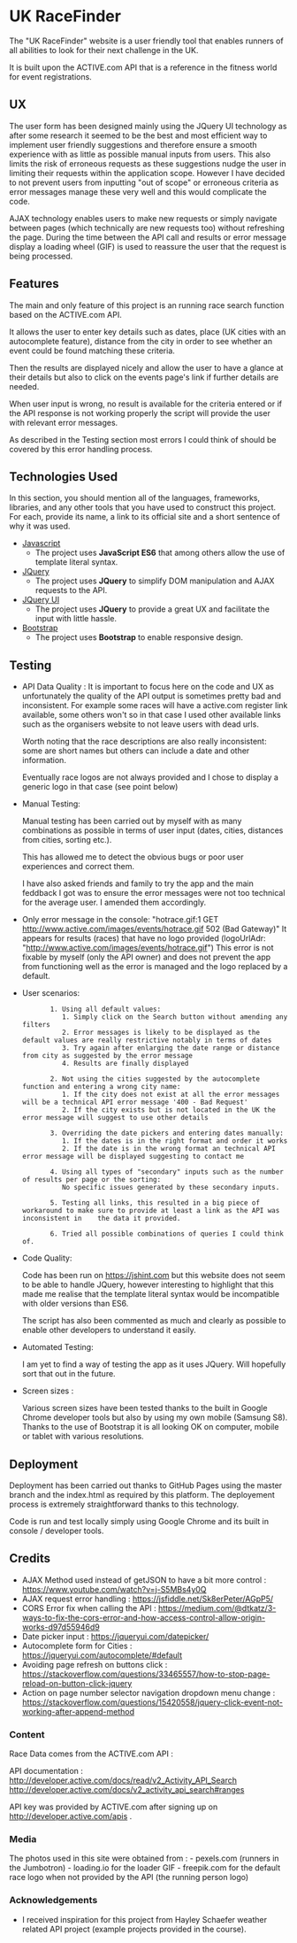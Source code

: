 # UK RaceFinder

The "UK RaceFinder" website is a user friendly tool that enables runners of all abilities to look for their next challenge in the UK.

It is built upon the ACTIVE.com API that is a reference in the fitness world for event registrations.

 
## UX
 
The user form has been designed mainly using the JQuery UI technology as after some research it seemed to be the best and most efficient way to implement user friendly suggestions and therefore ensure a smooth experience with as little as possible manual inputs from users. This also limits the risk of erroneous requests as these suggestions nudge the user in limiting their requests within the application scope. However I have decided to not prevent users from inputting "out of scope" or erroneous criteria as error messages manage these very well and this would complicate the code.

AJAX technology enables users to make new requests or simply navigate between pages (which technically are new requests too) without refreshing the page. During the time between the API call and results or error message display a loading wheel (GIF) is used to reassure the user that the request is being processed. 
 

## Features

The main and only feature of this project is an running race search function based on the ACTIVE.com API.

It allows the user to enter key details such as dates, place (UK cities with an autocomplete feature), distance from the city in order to see whether an event could be found matching these criteria.

Then the results are displayed nicely and allow the user to have a glance at their details but also to click on the events page's link if further details are needed.

When user input is wrong, no result is available for the criteria entered or if the API response is not working properly the script will provide the user with relevant error messages.

As described in the Testing section most errors I could think of should be covered by this error handling process.


## Technologies Used

In this section, you should mention all of the languages, frameworks, libraries, and any other tools that you have used to construct this project. For each, provide its name, a link to its official site and a short sentence of why it was used.


- [Javascript](https://jquery.com)
    - The project uses **JavaScript ES6** that among others allow the use of template literal syntax.
- [JQuery](https://jquery.com)
    - The project uses **JQuery** to simplify DOM manipulation and AJAX requests to the API.
- [JQuery UI](https://jqueryui.com)
	- The project uses **JQuery** to provide a great UX and facilitate the input with little hassle.
- [Bootstrap]()
	- The project uses **Bootstrap** to enable responsive design.


## Testing

- API Data Quality : 
	It is important to focus here on the code and UX as unfortunately the quality of the API output is sometimes pretty bad and inconsistent.
	For example some races will have a active.com register link available, some others won't so in that case I used other available links such as the organisers website to not leave users with dead urls.
	
	Worth noting that the race descriptions are also really inconsistent: some are short names but others can include a date and other information.

	Eventually race logos are not always provided and I chose to display a generic logo in that case (see point below)

- Manual Testing:

	Manual testing has been carried out by myself with as many combinations as possible in terms of user input (dates, cities, distances from cities, sorting etc.). 

	This has allowed me to detect the obvious bugs or poor user experiences and correct them.

	I have also asked friends and family to try the app and the main feddback I got was to ensure the error messages were not too technical for the average user. I amended them accordingly.

- Only error message in the console: "hotrace.gif:1 GET http://www.active.com/images/events/hotrace.gif 502 (Bad Gateway)"
	It appears for results (races) that have no logo provided (logoUrlAdr: "http://www.active.com/images/events/hotrace.gif")
	This error is not fixable by myself (only the API owner) and does not prevent the app from functioning well as the error is managed and the logo replaced by a default.


- User scenarios:

			 1. Using all default values:
			    1. Simply click on the Search button without amending any filters
			    2. Error messages is likely to be displayed as the default values are really restrictive notably in terms of dates
			    3. Try again after enlarging the date range or distance from city as suggested by the error message
			    4. Results are finally displayed

			 2. Not using the cities suggested by the autocomplete function and entering a wrong city name:
			    1. If the city does not exist at all the error messages will be a technical API error message '400 - Bad Request'
			    2. If the city exists but is not located in the UK the error message will suggest to use other details

			 3. Overriding the date pickers and entering dates manually:
			    1. If the dates is in the right format and order it works
			    2. If the date is in the wrong format an technical API error message will be displayed suggesting to contact me

			 4. Using all types of "secondary" inputs such as the number of results per page or the sorting:
			 	No specific issues generated by these secondary inputs.

			 5. Testing all links, this resulted in a big piece of workaround to make sure to provide at least a link as the API was inconsistent in 	the data it provided.

			 6. Tried all possible combinations of queries I could think of. 

- Code Quality:

	Code has been run on https://jshint.com but this website does not seem to be able to handle JQuery, however interesting to highlight that this made me realise that the template literal syntax would be incompatible with older versions than ES6.

	The script has also been commented as much and clearly as possible to enable other developers to understand it easily.


- Automated Testing:

	I am yet to find a way of testing the app as it uses JQuery. Will hopefully sort that out in the future.


- Screen sizes : 
	
	Various screen sizes have been tested thanks to the built in Google Chrome developer tools but also by using my own mobile (Samsung S8). Thanks to the use of Bootstrap it is all looking OK on computer, mobile or tablet with various resolutions.



## Deployment

Deployment has been carried out thanks to GitHub Pages using the master branch and the index.html as required by this platform.
The deployement process is extremely straightforward thanks to this technology.

Code is run and test locally simply using Google Chrome and its built in console / developer tools.


## Credits

- AJAX Method used instead of getJSON to have a bit more control : https://www.youtube.com/watch?v=j-S5MBs4y0Q
- AJAX request error handling : https://jsfiddle.net/Sk8erPeter/AGpP5/
- CORS Error fix when calling the API : https://medium.com/@dtkatz/3-ways-to-fix-the-cors-error-and-how-access-control-allow-origin-works-d97d55946d9
- Date picker input :  https://jqueryui.com/datepicker/
- Autocomplete form for Cities : https://jqueryui.com/autocomplete/#default
- Avoiding page refresh on buttons click : https://stackoverflow.com/questions/33465557/how-to-stop-page-reload-on-button-click-jquery
- Action on page number selector navigation dropdown menu change : https://stackoverflow.com/questions/15420558/jquery-click-event-not-working-after-append-method

### Content

Race Data comes from the ACTIVE.com API : 

API documentation : 
http://developer.active.com/docs/read/v2_Activity_API_Search
http://developer.active.com/docs/v2_activity_api_search#ranges

API key was provided by ACTIVE.com after signing up on http://developer.active.com/apis . 


### Media

The photos used in this site were obtained from :
	- pexels.com (runners in the Jumbotron)
	- loading.io for the loader GIF
	- freepik.com for the default race logo when not provided by the API (the running person logo)


### Acknowledgements

- I received inspiration for this project from Hayley Schaefer weather related API project (example projects provided in the course).
